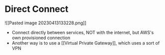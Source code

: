 # Direct Connect
![[Pasted image 20230413133228.png]]
- Connect directly between services, NOT with the internet, but AWS's own provisioned connection
- Another way is to use a [[Virtual Private Gateway]], which uses a sort of VPN